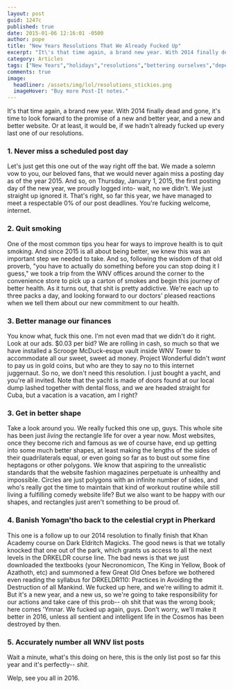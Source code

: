 ```yaml
---
layout: post
guid: 1247c
published: true
date: 2015-01-06 12:16:01 -0500
author: pope
title: "New Years Resolutions That We Already Fucked Up"
excerpt: "It\'s that time again, a brand new year. With 2014 finally dead and gone, it\'s time to look forward to the promise of a new and better year, and a new and better website. Or at least, it would be, if we hadn\'t already fucked up every last one of our resolutions."
category: Articles
tags: ["New Years","holidays","resolutions","bettering ourselves","depending on your definition of better","quadrilaterals","geometry","Dark Eldritch Magicks","Cthulu","promises","we are bad at everything","financial challenges","pile of money","summoning Great Old Ones","lovecraft? more like loveshaft","the concept of linear time","healthy and wealthy in 2015","I have my doubts that we'll ever use that last tag again","At Least It's Not Another Christopher Walken Joke"]
comments: true 
image:
  headliner: /assets/img/lol/resolutions_stickies.png
  imageHover: "Buy more Post-It notes."
---
```


It's that time again, a brand new year. With 2014 finally dead and gone, it's time to look forward to the promise of a new and better year, and a new and better website. Or at least, it would be, if we hadn't already fucked up every last one of our resolutions.

### 1\. Never miss a scheduled post day

Let's just get this one out of the way right off the bat. We made a solemn vow to you, our beloved fans, that we would never again miss a posting day as of the year 2015. And so, on Thursday, January 1, 2015, the first posting day of the new year, we proudly logged into- wait, no we didn't. We just straight up ignored it. That's right, so far this year, we have managed to meet a respectable 0% of our post deadlines. You're fucking welcome, internet.

### 2\. Quit smoking

One of the most common tips you hear for ways to improve health is to quit smoking. And since 2015 is all about being better, we knew this was an important step we needed to take. And so, following the wisdom of that old proverb, "you have to actually do something before you can stop doing it I guess," we took a trip from the WNV offices around the corner to the convenience store to pick up a carton of smokes and begin this journey of better health. As it turns out, that shit is pretty addictive. We're each up to three packs a day, and looking forward to our doctors' pleased reactions when we tell them about our new commitment to our health.

### 3\. Better manage our finances

You know what, fuck this one. I'm not even mad that we didn't do it right. Look at our ads. $0.03 per bid? We are rolling in cash, so much so that we have installed a Scrooge McDuck-esque vault inside WNV Tower to accommodate all our sweet, sweet ad money. Project Wonderful didn't _want_ to pay us in gold coins, but who are they to say no to this internet juggernaut. So no, we don't need this resolution. I just bought a yacht, and you're all invited. Note that the yacht is made of doors found at our local dump lashed together with dental floss, and we are headed straight for Cuba, but a vacation is a vacation, am I right?

### 3\. Get in better shape

Take a look around you. We really fucked this one up, guys. This whole site has been just _living_ the rectangle life for over a year now. Most websites, once they become rich and famous as we of course have, end up getting into some much better shapes, at least making the lengths of the sides of their quadrilaterals equal, or even going so far as to bust out some fine heptagons or other polygons. We know that aspiring to the unrealistic standards that the website fashion magazines perpetuate is unhealthy and impossible. Circles are just polygons with an infinite number of sides, and who's really got the time to maintain that kind of workout routine while still living a fulfilling comedy website life? But we also want to be happy with our shapes, and rectangles just aren't something to be proud of.

### 4\. Banish Yomagn'tho back to the celestial crypt in Pherkard

This one is a follow up to our 2014 resolution to finally finish that Khan Academy course on Dark Eldritch Magicks. The good news is that we totally knocked that one out of the park, which grants us access to all the next levels in the DRKELDR course line. The bad news is that we just downloaded the textbooks (your Necronomicon, The King in Yellow, Book of Azathoth, etc) and summoned a few Great Old Ones before we bothered even reading the syllabus for DRKELDR110: Practices in Avoiding the Destruction of all Mankind. We fucked up here, and we're willing to admit it. But it's a new year, and a new us, so we're going to take responsibility for our actions and take care of this prob-- oh shit that was the wrong book; here comes 'Ymnar. We fucked up again, guys. Don't worry, we'll make it better in 2016, unless all sentient and intelligent life in the Cosmos has been destroyed by then.

### 5\. Accurately number all WNV list posts

Wait a minute, what's this doing on here, this is the only list post so far this year and it's perfectly-- _shit_.

Welp, see you all in 2016.